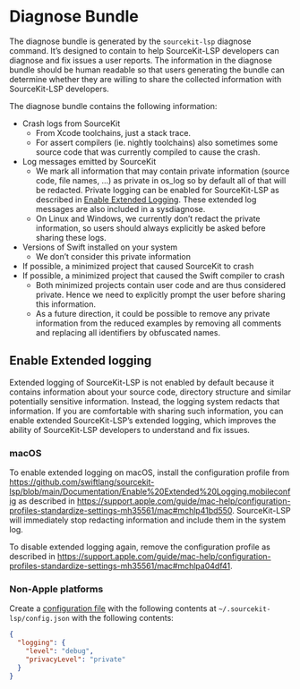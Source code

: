 # Diagnose Bundle

The diagnose bundle is generated by the `sourcekit-lsp` diagnose command. It’s designed to contain to help SourceKit-LSP developers can diagnose and fix issues a user reports. The information in the diagnose bundle should be human readable so that users generating the bundle can determine whether they are willing to share the collected information with SourceKit-LSP developers.

The diagnose bundle contains the following information:
- Crash logs from SourceKit
  - From Xcode toolchains, just a stack trace.
  - For assert compilers (ie. nightly toolchains) also sometimes some source code that was currently compiled to cause the crash.
- Log messages emitted by SourceKit
  - We mark all information that may contain private information (source code, file names, …) as private in os_log so by default all of that will be redacted. Private logging can be enabled for SourceKit-LSP as described in [Enable Extended Logging](#enable-extended-logging). These extended log messages are also included in a sysdiagnose.
  - On Linux and Windows, we currently don’t redact the private information, so users should always explicitly be asked before sharing these logs.
- Versions of Swift installed on your system
  - We don’t consider this private information
- If possible, a minimized project that caused SourceKit to crash
- If possible, a minimized project that caused the Swift compiler to crash
  - Both minimized projects contain user code and are thus considered private. Hence we need to explicitly prompt the user before sharing this information.
  - As a future direction, it could be possible to remove any private information from the reduced examples by removing all comments and replacing all identifiers by obfuscated names.

## Enable Extended logging

Extended logging of SourceKit-LSP is not enabled by default because it contains information about your source code, directory structure and similar potentially sensitive information. Instead, the logging system redacts that information. If you are comfortable with sharing such information, you can enable extended SourceKit-LSP’s extended logging, which improves the ability of SourceKit-LSP developers to understand and fix issues.

### macOS

To enable extended logging on macOS, install the configuration profile from https://github.com/swiftlang/sourcekit-lsp/blob/main/Documentation/Enable%20Extended%20Logging.mobileconfig as described in https://support.apple.com/guide/mac-help/configuration-profiles-standardize-settings-mh35561/mac#mchlp41bd550. SourceKit-LSP will immediately stop redacting information and include them in the system log.

To disable extended logging again, remove the configuration profile as described in https://support.apple.com/guide/mac-help/configuration-profiles-standardize-settings-mh35561/mac#mchlpa04df41.

### Non-Apple platforms

Create a [configuration file](Configuration%20File.md) with the following contents at `~/.sourcekit-lsp/config.json` with the following contents:
```json
{
  "logging": {
    "level": "debug",
    "privacyLevel": "private"
  }
}
```
